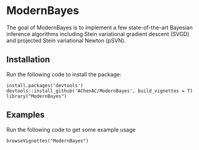 # ModernBayes

The goal of ModernBayes is to implement a few state-of-the-art Bayesian inference algorithms including Stein variational gradient descent (SVGD) and projected Stein variational Newton (pSVN).

## Installation 
Run the following code to install the package:
```{r}
install.packages('devtools')
devtools::install_github('AChenAC/ModernBayes', build_vignettes = T)
library("ModernBayes")
```
## Examples
Run the following code to get some example usage
```{r}
browseVignettes("ModernBayes")
```
